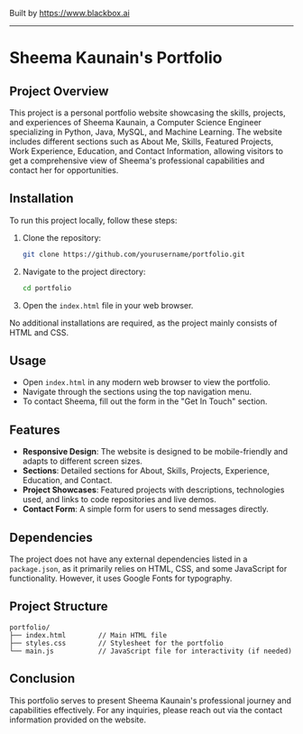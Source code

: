 
Built by https://www.blackbox.ai

---

# Sheema Kaunain's Portfolio

## Project Overview

This project is a personal portfolio website showcasing the skills, projects, and experiences of Sheema Kaunain, a Computer Science Engineer specializing in Python, Java, MySQL, and Machine Learning. The website includes different sections such as About Me, Skills, Featured Projects, Work Experience, Education, and Contact Information, allowing visitors to get a comprehensive view of Sheema's professional capabilities and contact her for opportunities.

## Installation

To run this project locally, follow these steps:

1. Clone the repository:
   ```bash
   git clone https://github.com/yourusername/portfolio.git
   ```
2. Navigate to the project directory:
   ```bash
   cd portfolio
   ```
3. Open the `index.html` file in your web browser.

No additional installations are required, as the project mainly consists of HTML and CSS.

## Usage

- Open `index.html` in any modern web browser to view the portfolio.
- Navigate through the sections using the top navigation menu.
- To contact Sheema, fill out the form in the "Get In Touch" section.

## Features

- **Responsive Design**: The website is designed to be mobile-friendly and adapts to different screen sizes.
- **Sections**: Detailed sections for About, Skills, Projects, Experience, Education, and Contact.
- **Project Showcases**: Featured projects with descriptions, technologies used, and links to code repositories and live demos.
- **Contact Form**: A simple form for users to send messages directly.

## Dependencies

The project does not have any external dependencies listed in a `package.json`, as it primarily relies on HTML, CSS, and some JavaScript for functionality. However, it uses Google Fonts for typography.

## Project Structure

```plaintext
portfolio/
├── index.html        // Main HTML file
├── styles.css        // Stylesheet for the portfolio
└── main.js           // JavaScript file for interactivity (if needed)
```

## Conclusion

This portfolio serves to present Sheema Kaunain's professional journey and capabilities effectively. For any inquiries, please reach out via the contact information provided on the website.